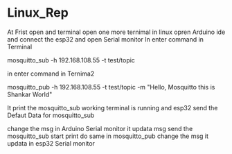 # Linux_Rep

At Frist open and terminal open one more ternimal in linux
opren Arduino ide and connect the esp32 and open Serial monitor
In enter command in Terminal 

mosquitto_sub -h 192.168.108.55 -t test/topic

in enter command in Ternima2

mosquitto_pub -h 192.168.108.55  -t test/topic -m "Hello, Mosquitto this is Shankar World"

It print the mosquitto_sub working terminal is running and esp32 send the Defaut Data for mosquitto_sub

change the msg in Arduino Serial monitor it updata msg send the mosquitto_sub start print 
do same in mosquitto_pub change the msg it updata in esp32 Serial monitor
